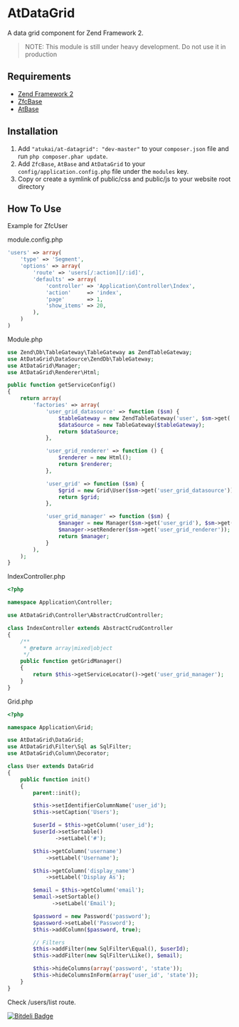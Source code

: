 # AtDataGrid

A data grid component for Zend Framework 2.

>NOTE: This module is still under heavy development. Do not use it in production

## Requirements

* [Zend Framework 2](https://github.com/zendframework/zf2)
* [ZfcBase](https://github.com/zf-commons/ZfcBase)
* [AtBase](https://github.com/atukai/AtBase)

## Installation

 1. Add `"atukai/at-datagrid": "dev-master"` to your `composer.json` file and run `php composer.phar update`.
 2. Add `ZfcBase`, `AtBase` and `AtDataGrid` to your `config/application.config.php` file under the `modules` key.
 3. Copy or create a symlink of public/css and public/js to your website root directory

## How To Use

Example for ZfcUser

module.config.php

```PHP
'users' => array(
	'type' => 'Segment',
	'options' => array(
		'route' => 'users[/:action][/:id]',
		'defaults' => array(
			'controller' => 'Application\Controller\Index',
			'action'     => 'index',
			'page'       => 1,
			'show_items' => 20,
		),
	)
)
```

Module.php

```PHP
use Zend\Db\TableGateway\TableGateway as ZendTableGateway;
use AtDataGrid\DataSource\ZendDb\TableGateway;
use AtDataGrid\Manager;
use AtDataGrid\Renderer\Html;

public function getServiceConfig()
{
	return array(
		'factories' => array(
			'user_grid_datasource' => function ($sm) {
				$tableGateway = new ZendTableGateway('user', $sm->get('Zend\Db\Adapter\Adapter'));
				$dataSource = new TableGateway($tableGateway);
				return $dataSource;
			},

			'user_grid_renderer' => function () {
				$renderer = new Html();
				return $renderer;
			},

			'user_grid' => function ($sm) {
				$grid = new Grid\User($sm->get('user_grid_datasource'));
				return $grid;
			},

			'user_grid_manager' => function ($sm) {
				$manager = new Manager($sm->get('user_grid'), $sm->get('Request'));
				$manager->setRenderer($sm->get('user_grid_renderer'));
				return $manager;
			}
		),
	);
}
```

IndexController.php

```PHP
<?php

namespace Application\Controller;

use AtDataGrid\Controller\AbstractCrudController;

class IndexController extends AbstractCrudController
{
    /**
     * @return array|mixed|object
     */
    public function getGridManager()
    {
        return $this->getServiceLocator()->get('user_grid_manager');
    }
}
```

Grid.php

```PHP
<?php

namespace Application\Grid;

use AtDataGrid\DataGrid;
use AtDataGrid\Filter\Sql as SqlFilter;
use AtDataGrid\Column\Decorator;

class User extends DataGrid
{
    public function init()
    {
        parent::init();

        $this->setIdentifierColumnName('user_id');
        $this->setCaption('Users');

        $userId = $this->getColumn('user_id');
        $userId->setSortable()
               ->setLabel('#');

        $this->getColumn('username')
            ->setLabel('Username');

        $this->getColumn('display_name')
            ->setLabel('Display As');

        $email = $this->getColumn('email');
        $email->setSortable()
              ->setLabel('Email');

        $password = new Password('password');
        $password->setLabel('Password');
        $this->addColumn($password, true);

        // Filters
        $this->addFilter(new SqlFilter\Equal(), $userId);
        $this->addFilter(new SqlFilter\Like(), $email);

        $this->hideColumns(array('password', 'state'));
        $this->hideColumnsInForm(array('user_id', 'state'));
    }
}
```

Check /users/list  route.

[![Bitdeli Badge](https://d2weczhvl823v0.cloudfront.net/atukai/atdatagrid/trend.png)](https://bitdeli.com/free "Bitdeli Badge")

